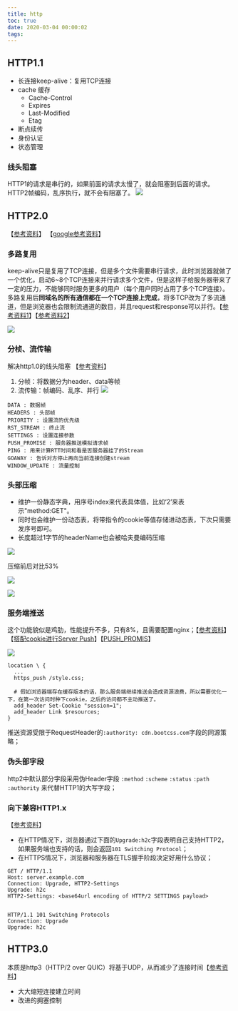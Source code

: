 ```yaml
---
title: http
toc: true
date: 2020-03-04 00:00:02
tags:
---
```



## HTTP1.1
* 长连接keep-alive：复用TCP连接
* cache 缓存
	* Cache-Control
	* Expires
	* Last-Modified
	* Etag
* 断点续传
* 身份认证
* 状态管理

### 线头阻塞
HTTP1的请求是串行的，如果前面的请求太慢了，就会阻塞到后面的请求。HTTP2帧编码，乱序执行，就不会有阻塞了。
![](/img/Snip20200304_17.png)




## HTTP2.0
【[参考资料](https://juejin.im/post/5c88f2066fb9a049c043e420)】
【[google参考资料](https://developers.google.com/web/fundamentals/performance/http2)】


### 多路复用
keep-alive只是复用了TCP连接，但是多个文件需要串行请求，此时浏览器就做了一个优化，启动6~8个TCP连接来并行请求多个文件，但是这样子给服务器带来了一定的压力，不能够同时服务更多的用户（每个用户同时占用了多个TCP连接）。 多路复用后**同域名的所有通信都在一个TCP连接上完成**，将多TCP改为了多流通道，但是浏览器也会限制流通道的数目，并且request和response可以并行。【[参考资料1](https://github.com/Advanced-Frontend/Daily-Interview-Question/issues/14)】【[参考资料2](https://zhuanlan.zhihu.com/p/29609078)】

![](https://pic1.zhimg.com/80/v2-dc7e9d5a6e2fe235fbf4687554998478_720w.jpg)



### 分桢、流传输
解决http1.0的线头阻塞 【[参考资料](https://www.cnblogs.com/purpleraintear/p/6026071.html)】
1. 分帧：将数据分为header、data等帧
2. 流传输：帧编码、乱序、并行
![](/img/Snip20200304_16.png)

```
DATA : 数据帧
HEADERS : 头部帧
PRIORITY : 设置流的优先级
RST_STREAM : 终止流
SETTINGS : 设置连接参数
PUSH_PROMISE : 服务器推送模拟请求帧
PING : 用来计算RTT时间和看是否服务器挂了的Stream
GOAWAY : 告诉对方停止再向当前连接创建stream
WINDOW_UPDATE : 流量控制
```

### 头部压缩
* 维护一份静态字典，用序号index来代表具体值，比如‘2’来表示"method:GET"。
* 同时也会维护一份动态表，将带指令的cookie等值存储进动态表，下次只需要发序号即可。
* 长度超过1字节的headerName也会被哈夫曼编码压缩

![](/img/Snip20200304_18.png)

压缩前后对比53%

![](/img/Snip20200304_19.png)

![](https://developers.google.com/web/fundamentals/performance/http2/images/header_compression01.svg)


### 服务端推送
这个功能貌似是鸡肋，性能提升不多，只有8%，且需要配置nginx；【[参考资料](https://www.ruanyifeng.com/blog/2018/03/http2_server_push.html)】【[搭配cookie进行Server Push](https://cloud.tencent.com/developer/article/1030524)】【[PUSH_PROMIS](https://cloud.tencent.com/developer/article/1004340)】

![](/img/Snip20200304_20.png)
```nginx
location \ {
  ...
  https_push /style.css;

  # 假如浏览器端存在缓存版本的话，那么服务端继续推送会造成资源浪费，所以需要优化一下，在第一次访问时种下cookie，之后的访问都不主动推送了。
  add_header Set-Cookie "session=1";
  add_header Link $resources;
}
```
推送资源受限于RequestHeader的`:authority: cdn.bootcss.com`字段的同源策略；

### 伪头部字段
http2中默认部分字段采用伪Header字段 `:method` `:scheme` `:status` `:path` `:authority` 来代替HTTP1的大写字段；


### 向下兼容HTTP1.x
【[参考资料](https://segmentfault.com/a/1190000002896785)】
* 在HTTP情况下，浏览器通过下面的`Upgrade:h2c`字段表明自己支持HTTP2，如果服务端也支持的话，则会返回`101 Switching Protocol`；
* 在HTTPS情况下，浏览器和服务器在TLS握手阶段决定好用什么协议；
```
GET / HTTP/1.1
Host: server.example.com
Connection: Upgrade, HTTP2-Settings
Upgrade: h2c
HTTP2-Settings: <base64url encoding of HTTP/2 SETTINGS payload>


HTTP/1.1 101 Switching Protocols
Connection: Upgrade
Upgrade: h2c
```


## HTTP3.0
本质是http3（HTTP/2 over QUIC）将基于UDP，从而减少了连接时间【[参考资料](https://www.zhihu.com/question/302412059)】
* 大大缩短连接建立时间
* 改进的拥塞控制


